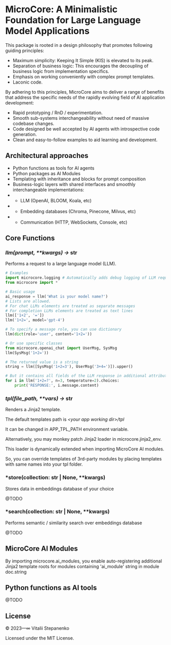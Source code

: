 # MicroCore: A Minimalistic Foundation for Large Language Model Applications

This package is rooted in a design philosophy that promotes following guiding principles:
* Maximum simplicity: Keeping It Simple (KIS) is elevated to its peak.
* Separation of business logic: This encourages the decoupling of business logic from implementation specifics.
* Emphasis on working conveniently with complex prompt templates.
* Laconic code.

By adhering to this principles, MicroCore aims to deliver a range of benefits 
that address the specific needs of the rapidly evolving field of AI application development:

* Rapid prototyping / RnD / experimentation.
* Smooth sub-systems interchangeability without need of massive codebase changes.
* Code designed be well accepted by AI agents with introspective code generation.
* Clean and easy-to-follow examples to aid learning and development.

## Architectural approaches
* Python functions as tools for AI agents
* Python packages as AI Modules
* Templating with inheritance and blocks for prompt composition 
* Business-logic layers with shared interfaces and smoothly interchangeable implementations:
* * LLM (OpenAI, BLOOM, Koala, etc)
* * Embedding databases (Chroma, Pinecone, Milvus, etc)
* * Communication (HTTP, WebSockets, Console, etc)

## Core Functions

### *llm(prompt, \*\*kwargs) →* str
Performs a request to a large language model (LLM).
```python
# Examples
import microcore.logging # Automatically adds debug logging of LLM requests when imported
from microcore import *

# Basic usage
ai_response = llm('What is your model name?')
# Lists are allowed. 
# For chat LLMs elements are treated as separate messages
# For completion LLMs elements are treated as text lines
llm(['1+2', '='])
llm('1+2=', model='gpt-4')

# To specify a message role, you can use dictionary
llm(dict(role='user', content='1+2='))

# Or use specific classes
from microcore.openai_chat import UserMsg, SysMsg
llm(SysMsg('1+2='))

# The returned value is a string
string = llm([SysMsg('1+2=3'), UserMsg('3+4=')]).upper()

# But it contains all fields of the LLM response in additional attributes
for i in llm('1+2=?', n=3, temperature=2).choices:
    print('RESPONSE:', i.message.content)
```

### *tpl(file_path, \*\*vars) →* str
Renders a Jinja2 template.

The default templates path is *\<your app working dir>/tpl*

It can be changed in APP_TPL_PATH environment variable.

Alternatively, you may monkey patch Jinja2 loader in microcore.jinja2_env.

This loader is dynamically extended when importing MicroCore AI modules.

So, you can override templates of 3rd-party modules by placing templates with same names into your tpl folder.

### *store(collection: str | None, **kwargs)
Stores data in embeddings database of your choice

@TODO

### *search(collection: str | None, **kwargs)
Performs semantic / similarity search over embeddings database

@TODO

## MicroCore AI Modules
By importing microcore.ai_modules, you enable auto-registering additional Jinja2 template roots
for modules containing 'ai_module' string in module doc.string

## Python functions as AI tools

@TODO

## License

© 2023&mdash;∞ Vitalii Stepanenko

Licensed under the MIT License. 